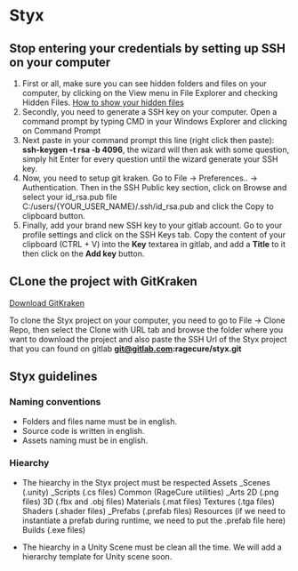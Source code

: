 # Styx

## Stop entering your credentials by setting up SSH on your computer

1. First or all, make sure you can see hidden folders and files on your computer, by clicking on the View menu in File Explorer and checking Hidden Files. [How to show your hidden files](https://support.microsoft.com/en-us/help/4028316/windows-view-hidden-files-and-folders-in-windows-10)
2. Secondly, you need to generate a SSH key on your computer. Open a command prompt by typing CMD in your Windows Explorer and clicking on Command Prompt
3. Next paste in your command prompt this line (right click then paste): **ssh-keygen -t rsa -b 4096**, the wizard will then ask with some question, simply hit Enter for every question until the wizard generate your SSH key.
4. Now, you need to setup git kraken. Go to File -> Preferences.. -> Authentication. Then in the SSH Public key section, click on Browse and select your id_rsa.pub file C:/users/{YOUR_USER_NAME}/.ssh/id_rsa.pub and click the Copy to clipboard button. 
5. Finally, add your brand new SSH key to your gitlab account. Go to your profile settings and click on the SSH Keys tab. Copy the content of your clipboard (CTRL + V) into the **Key** textarea in gitlab, and add a **Title** to it then click on the **Add key** button.

## CLone the project with GitKraken 

[Download GitKraken](https://www.gitkraken.com/)

To clone the Styx project on your computer, you need to go to File -> Clone Repo, then select the Clone with URL tab and browse the folder where you want to download the project and also paste the SSH Url of the Styx project that you can found on gitlab **git@gitlab.com:ragecure/styx.git**

## Styx guidelines

### Naming conventions

- Folders and files name must be in english.
- Source code is written in english.
- Assets naming must be in english.

### Hiearchy

- The hiearchy in the Styx project must be respected
    Assets
        _Scenes (.unity)
        _Scripts (.cs files)
            Common (RageCure utilities)
        _Arts 
            2D (.png files)
            3D (.fbx and .obj files)
            Materials (.mat files)
            Textures (.tga files)
            Shaders (.shader files)
        _Prefabs (.prefab files)
        Resources (if we need to instantiate a prefab during runtime, we need to put the .prefab file here)
    Builds (.exe files)

- The hiearchy in a Unity Scene must be clean all the time. We will add a hierarchy template for Unity scene soon.
        


